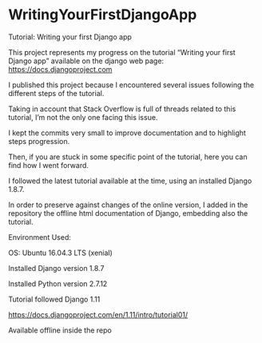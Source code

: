 # WritingYourFirstDjangoApp
Tutorial: Writing your first Django app

This project represents my progress on the tutorial “Writing your first Django app” available on the django web page:
https://docs.djangoproject.com

I published this project because I encountered several issues following the different steps of the tutorial.

Taking in account that Stack Overflow is full of threads related to this tutorial, I’m not the only one facing this issue.

I kept the commits very small to improve documentation and to highlight steps progression.

Then, if you are stuck in some specific point of the tutorial, here you can find how I went forward.

I followed the latest tutorial available at the time, using an installed Django 1.8.7.

In order to preserve against changes of the online version, I added in the repository the offline html documentation of Django, embedding also the tutorial.

Environment Used:

OS: Ubuntu 16.04.3 LTS (xenial)

Installed Django version 1.8.7

Installed Python version 2.7.12

Tutorial followed Django 1.11

https://docs.djangoproject.com/en/1.11/intro/tutorial01/

Available offline inside the repo

